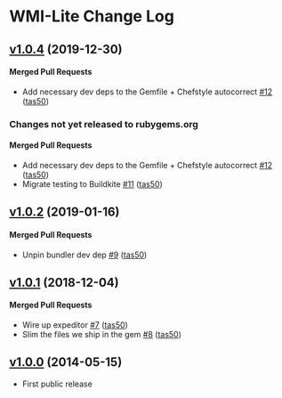 # WMI-Lite  Change Log

<!-- latest_release 1.0.4 -->
## [v1.0.4](https://github.com/chef/wmi-lite/tree/v1.0.4) (2019-12-30)

#### Merged Pull Requests
- Add necessary dev deps to the Gemfile + Chefstyle autocorrect [#12](https://github.com/chef/wmi-lite/pull/12) ([tas50](https://github.com/tas50))
<!-- latest_release -->
<!-- release_rollup since=1.0.2 -->
### Changes not yet released to rubygems.org

#### Merged Pull Requests
- Add necessary dev deps to the Gemfile + Chefstyle autocorrect [#12](https://github.com/chef/wmi-lite/pull/12) ([tas50](https://github.com/tas50)) <!-- 1.0.4 -->
- Migrate testing to Buildkite [#11](https://github.com/chef/wmi-lite/pull/11) ([tas50](https://github.com/tas50)) <!-- 1.0.3 -->
<!-- release_rollup -->

<!-- latest_stable_release -->
## [v1.0.2](https://github.com/chef/wmi-lite/tree/v1.0.2) (2019-01-16)

#### Merged Pull Requests
- Unpin bundler dev dep [#9](https://github.com/chef/wmi-lite/pull/9) ([tas50](https://github.com/tas50))
<!-- latest_stable_release -->

## [v1.0.1](https://github.com/chef/wmi-lite/tree/v1.0.1) (2018-12-04)

#### Merged Pull Requests
- Wire up expeditor [#7](https://github.com/chef/wmi-lite/pull/7) ([tas50](https://github.com/tas50))
- Slim the files we ship in the gem [#8](https://github.com/chef/wmi-lite/pull/8) ([tas50](https://github.com/tas50))

## [v1.0.0](https://github.com/chef/wmi-lite/tree/v1.0.0) (2014-05-15)
- First public release
